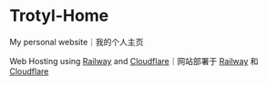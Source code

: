 # Trotyl-Home
My personal website｜我的个人主页

Web Hosting using [Railway](https://railway.app/) and [Cloudflare](https://www.cloudflare.com/)｜网站部署于 [Railway](https://railway.app/) 和 [Cloudflare](https://www.cloudflare.com/)

